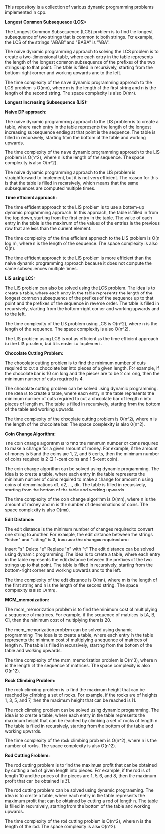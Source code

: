 This repository is a collection of various dynamic programming problems implemented in cpp. 

**Longest Common Subsequence (LCS):**

The Longest Common Subsequence (LCS) problem is to find the longest subsequence of two strings that is common to both strings. For example, the LCS of the strings "ABAB" and "BABA" is "ABA".

The naive dynamic programming approach to solving the LCS problem is to create a two-dimensional table, where each entry in the table represents the length of the longest common subsequence of the prefixes of the two strings up to that point. The table is filled in recursively, starting from the bottom-right corner and working upwards and to the left.

The time complexity of the naive dynamic programming approach to the LCS problem is O(mn), where m is the length of the first string and n is the length of the second string. The space complexity is also O(mn).



**Longest Increasing Subsequence (LIS):**

**Naive DP approach:**

The naive dynamic programming approach to the LIS problem is to create a table, where each entry in the table represents the length of the longest increasing subsequence ending at that point in the sequence. The table is filled in recursively, starting from the bottom of the table and working upwards.

The time complexity of the naive dynamic programming approach to the LIS problem is O(n^2), where n is the length of the sequence. The space complexity is also O(n^2).

The naive dynamic programming approach to the LIS problem is straightforward to implement, but it is not very efficient. The reason for this is that the table is filled in recursively, which means that the same subsequences are computed multiple times.


**Time efficient approach:**

The time efficient approach to the LIS problem is to use a bottom-up dynamic programming approach. In this approach, the table is filled in from the top down, starting from the first entry in the table. The value of each entry in the table is the maximum of the values of the entries in the previous row that are less than the current element.

The time complexity of the time efficient approach to the LIS problem is O(n log n), where n is the length of the sequence. The space complexity is also O(n).

The time efficient approach to the LIS problem is more efficient than the naive dynamic programming approach because it does not compute the same subsequences multiple times.


**LIS using LCS:**

The LIS problem can also be solved using the LCS problem. The idea is to create a table, where each entry in the table represents the length of the longest common subsequence of the prefixes of the sequence up to that point and the prefixes of the sequence in reverse order. The table is filled in recursively, starting from the bottom-right corner and working upwards and to the left.

The time complexity of the LIS problem using LCS is O(n^2), where n is the length of the sequence. The space complexity is also O(n^2).

The LIS problem using LCS is not as efficient as the time efficient approach to the LIS problem, but it is easier to implement.



**Chocolate Cutting Problem:**

The chocolate cutting problem is to find the minimum number of cuts required to cut a chocolate bar into pieces of a given length. For example, if the chocolate bar is 10 cm long and the pieces are to be 2 cm long, then the minimum number of cuts required is 4.

The chocolate cutting problem can be solved using dynamic programming. The idea is to create a table, where each entry in the table represents the minimum number of cuts required to cut a chocolate bar of length n into pieces of length m. The table is filled in recursively, starting from the bottom of the table and working upwards.

The time complexity of the chocolate cutting problem is O(n^2), where n is the length of the chocolate bar. The space complexity is also O(n^2).



**Coin Change Algorithm:**

The coin change algorithm is to find the minimum number of coins required to make a change for a given amount of money. For example, if the amount of money is 5 and the coins are 1, 2, and 5 cents, then the minimum number of coins required is 2 (2 1-cent coins and 1 5-cent coin).

The coin change algorithm can be solved using dynamic programming. The idea is to create a table, where each entry in the table represents the minimum number of coins required to make a change for amount n using coins of denominations d1, d2, ..., dk. The table is filled in recursively, starting from the bottom of the table and working upwards.

The time complexity of the coin change algorithm is O(mn), where n is the amount of money and m is the number of denominations of coins. The space complexity is also O(mn).



**Edit Distance:**

The edit distance is the minimum number of changes required to convert one string to another. For example, the edit distance between the strings "kitten" and "sitting" is 3, because the changes required are:

Insert "s"
Delete "e"
Replace "n" with "t"
The edit distance can be solved using dynamic programming. The idea is to create a table, where each entry in the table represents the edit distance between the prefixes of the two strings up to that point. The table is filled in recursively, starting from the bottom-right corner and working upwards and to the left.

The time complexity of the edit distance is O(mn), where m is the length of the first string and n is the length of the second string. The space complexity is also O(mn).



**MCM_memorization:**

The mcm_memorization problem is to find the minimum cost of multiplying a sequence of matrices. For example, if the sequence of matrices is [A, B, C], then the minimum cost of multiplying them is 20.

The mcm_memorization problem can be solved using dynamic programming. The idea is to create a table, where each entry in the table represents the minimum cost of multiplying a sequence of matrices of length n. The table is filled in recursively, starting from the bottom of the table and working upwards.

The time complexity of the mcm_memorization problem is O(n^3), where n is the length of the sequence of matrices. The space complexity is also O(n^2).



**Rock Climbing Problem:**

The rock climbing problem is to find the maximum height that can be reached by climbing a set of rocks. For example, if the rocks are of heights 1, 3, 5, and 7, then the maximum height that can be reached is 11.

The rock climbing problem can be solved using dynamic programming. The idea is to create a table, where each entry in the table represents the maximum height that can be reached by climbing a set of rocks of length n. The table is filled in recursively, starting from the bottom of the table and working upwards.

The time complexity of the rock climbing problem is O(n^2), where n is the number of rocks. The space complexity is also O(n^2).



**Rod Cutting Problem:**

The rod cutting problem is to find the maximum profit that can be obtained by cutting a rod of given length into pieces. For example, if the rod is of length 10 and the prices of the pieces are 1, 5, 6, and 8, then the maximum profit that can be obtained is 21.

The rod cutting problem can be solved using dynamic programming. The idea is to create a table, where each entry in the table represents the maximum profit that can be obtained by cutting a rod of length n. The table is filled in recursively, starting from the bottom of the table and working upwards.

The time complexity of the rod cutting problem is O(n^2), where n is the length of the rod. The space complexity is also O(n^2).

